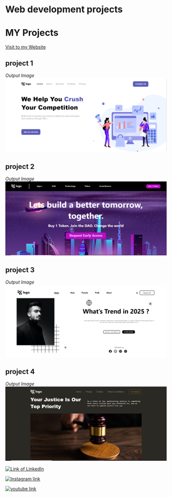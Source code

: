 # Web development projects

# MY Projects

[Visit to my Website](https://notesofeng.blogspot.com)

## project 1
_Output Image_
[![Output image](./HTML%20&%20CSS/Seo_master_Page/images/output.png)
](https://seo-masterpage.netlify.app/ "click to visit")

## project 2
_Output Image_
[![Output image](./HTML%20&%20CSS/crypto_landing_page/images/output.png)
](https://crypto-marketpage.netlify.app/ "click to visit")

## project 3
_Output Image_
[![Output image](./HTML%20&%20CSS/Fashion_Hub_Landing_Page/images/output.png)](https://fashion-hub-landing-page.netlify.app/ "click to visit")

## project 4
_Output Image_
[![project 4 image](./HTML%20&%20CSS/justice_Landing_Page/images/output.png)](https://justice-landing-page.netlify.app/ "click to visit")





<!-- follow link -->
[![Link of LinkedIn](https://img.shields.io/badge/LinkedIn-Follow-blue
)](https://www.linkedin.com/in/ashish-singh-bbg/ "follow me")

<!-- link of instagram -->

[![Instagram link](https://img.shields.io/badge/Instagram-Follow-%23FC6C85
)](https://www.instagram.com/ashishsinghbbg/ "follow me")

<!-- youtube -->

[![youtube link](https://img.shields.io/badge/Youtube-Subscribe-%23ff2000)](https://www.youtube.com/@5minutesofcoding "subscribe")
